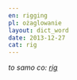 ```yaml
---
en: rigging
pl: ożaglowanie
layout: dict_word
date: 2013-12-27
cat: rig
---
```


*to samo co: [rig](/dict/r/rig.html)*